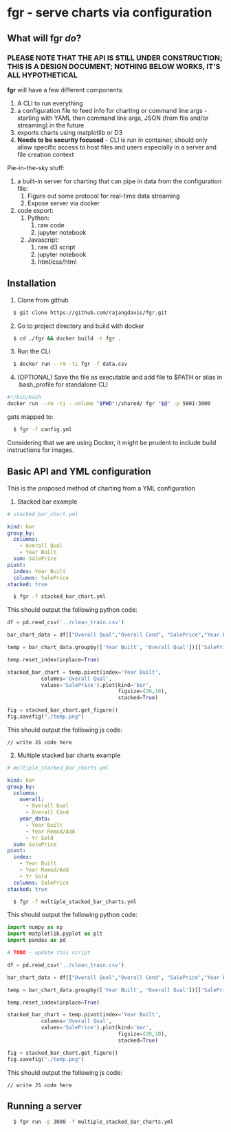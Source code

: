 # fgr - serve charts via configuration

## What will **fgr** *do*?

### PLEASE NOTE THAT THE API IS STILL UNDER CONSTRUCTION; THIS IS A DESIGN DOCUMENT; NOTHING BELOW WORKS, IT'S ALL HYPOTHETICAL

**fgr** will have a few different components:

1. A CLI to run everything
2. a configuration file to feed info for charting or command line args - starting with YAML then command line args, JSON (from file and/or streaming) in the future
3. exports charts using matplotlib or D3
4. **Needs to be security focused** - CLI is run in container, should only allow specific access to host files and users especially in a server and file creation context

Pie-in-the-sky stuff:

1. a built-in server for charting that can pipe in data from the configuration file:
    1. Figure out some protocol for real-time data streaming
    2. Expose server via docker
2. code export:
    1. Python:
        1. raw code
        2. jupyter notebook
    2. Javascript:
        1. raw d3 script
        2. jupyter notebook
        3. html/css/html

## Installation

1. Clone from github
``` bash
  $ git clone https://github.com/rajangdavis/fgr.git
```

2. Go to project directory and build with docker
``` bash
  $ cd ./fgr && docker build -t fgr .
```

3. Run the CLI
``` bash
  $ docker run --rm -ti fgr -f data.csv
```

4. (OPTIONAL) Save the file as executable and add file to $PATH or alias in .bash_profile for standalone CLI
``` bash
#!/bin/bash
docker run --rm -ti --volume "$PWD":/shared/ fgr "$@" -p 5801:3000
```

gets mapped to:

``` bash
  $ fgr -f config.yml
```

Considering that we are using Docker, it might be prudent to include build instructions for images.

## Basic API and YML configuration

This is the proposed method of charting from a YML configuration

1. Stacked bar example
```yaml
# stacked_bar_chart.yml

kind: bar
group_by:
  columns:
    - Overall Qual
    - Year Built
  sum: SalePrice
pivot:
  index: Year Built
  columns: SalePrice
stacked: true

```

``` bash
  $ fgr -f stacked_bar_chart.yml
```

This should output the following python code:

```python
df = pd.read_csv('../clean_train.csv')

bar_chart_data = df[["Overall Qual","Overall Cond", "SalePrice","Year Built","Year Remod/Add", "Yr Sold"]]

temp = bar_chart_data.groupby(['Year Built', 'Overall Qual'])[['SalePrice']].sum()

temp.reset_index(inplace=True)

stacked_bar_chart = temp.pivot(index='Year Built', 
           columns='Overall Qual', 
           values='SalePrice').plot(kind='bar', 
                                    figsize=(20,10),
                                    stacked=True)

fig = stacked_bar_chart.get_figure()
fig.savefig("./temp.png") 

```

This should output the following js code:

```node
// write JS code here

```

2. Multiple stacked bar charts example
```yaml
# multiple_stacked_bar_charts.yml

kind: bar
group_by:
  columns:
    overall: 
      - Overall Qual
      - Overall Cond
    year_data:
      - Year Built
      - Year Remod/Add
      - Yr Sold
  sum: SalePrice
pivot:
  index:
    - Year Built
    - Year Remod/Add
    - Yr Sold
  columns: SalePrice
stacked: true


```

``` bash
  $ fgr -f multiple_stacked_bar_charts.yml
```

This should output the following python code:
```python
import numpy as np
import matplotlib.pyplot as plt
import pandas as pd

# TODO - update this script

df = pd.read_csv('../clean_train.csv')

bar_chart_data = df[["Overall Qual","Overall Cond", "SalePrice","Year Built","Year Remod/Add", "Yr Sold"]]

temp = bar_chart_data.groupby(['Year Built', 'Overall Qual'])[['SalePrice']].sum()

temp.reset_index(inplace=True)

stacked_bar_chart = temp.pivot(index='Year Built', 
           columns='Overall Qual', 
           values='SalePrice').plot(kind='bar', 
                                    figsize=(20,10),
                                    stacked=True)

fig = stacked_bar_chart.get_figure()
fig.savefig("./temp.png") 

```

This should output the following js code:

```node
// write JS code here

```

## Running a server

``` bash
  $ fgr run -p 3000 -f multiple_stacked_bar_charts.yml
```